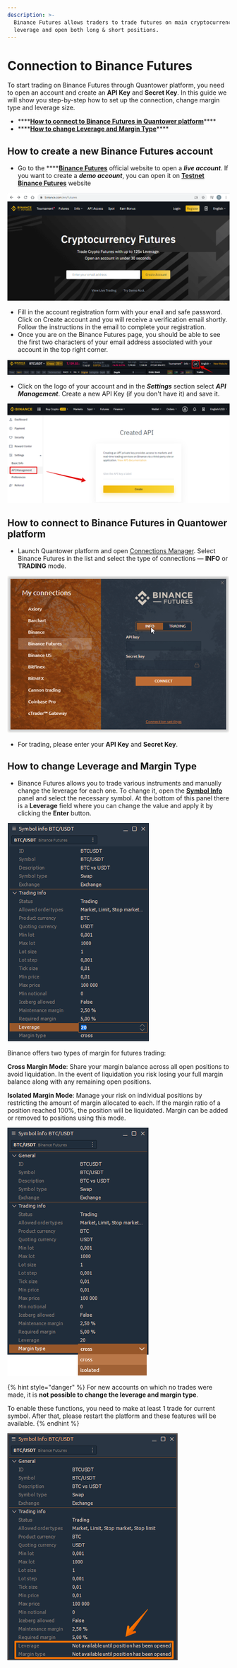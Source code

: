 ```yaml
---
description: >-
  Binance Futures allows traders to trade futures on main cryptocurrencies with
  leverage and open both long & short positions.
---
```


# Connection to Binance Futures

To start trading on Binance Futures through Quantower platform, you need to open an account and create an **API Key** and **Secret Key**. In this guide we will show you step-by-step how to set up the connection, change margin type and leverage size.

* \*\*\*\*[**How to connect to Binance Futures in Quantower platform**](connection-to-binance-futures.md#how-to-connect-to-binance-futures-in-quantower-platform)\*\*\*\*
* \*\*\*\*[**How to change Leverage and Margin Type**](connection-to-binance-futures.md#how-to-change-leverage-and-margin-type)\*\*\*\*

## How to create a new Binance Futures account

* Go to the ****[**Binance Futures**](https://www.binance.com/en/futures) official website to open a _**live account**_.  If you want to create a _**demo account**_, you can open it on [**Testnet Binance Futures**](https://testnet.binancefuture.com/en/futures) website

![](../.gitbook/assets/create-account-binance-futures.png)

* Fill in the account registration form with your enail and safe password. Click on Create account and you will receive a verification email shortly. Follow the instructions in the email to complete your registration.
* Once you are on the Binance Futures page, you should be able to see the first two characters of your email address associated with your account in the top right corner.

![](../.gitbook/assets/binance-futures-their-terminal.png)

* Click on the logo of your account and in the _**Settings**_ section select _**API Management**_. Create a new API Key \(if you don't have it\) and save it.

![](../.gitbook/assets/api-binance-futures.png)

## How to connect to Binance Futures in Quantower platform

* Launch Quantower platform and open [Connections Manager](connections-manager.md). Select Binance Futures in the list and select the type of connections — **INFO** or **TRADING** mode.

![](../.gitbook/assets/connection-binance-futures.gif)

* For trading, please enter your **API Key** and **Secret Key**.

## How to change Leverage and Margin Type

* Binance Futures allows you to trade various instruments and manually change the leverage for each one. To change it, open the [**Symbol Info**](../informational-panels/symbol-info.md) panel and select the necessary symbol. At the bottom of this panel there is a **Leverage** field where you can change the value and apply it by clicking the **Enter** button.

![](../.gitbook/assets/leverage-binance-futures.png)

Binance offers two types of margin for futures trading:

**Cross Margin Mode**: Share your margin balance across all open positions to avoid liquidation. In the event of liquidation you risk losing your full margin balance along with any remaining open positions. 

**Isolated Margin Mode**: Manage your risk on individual positions by restricting the amount of margin allocated to each. If the margin ratio of a position reached 100%, the position will be liquidated. Margin can be added or removed to positions using this mode.

![](../.gitbook/assets/margin-type-binance-futures.png)

{% hint style="danger" %}
For new accounts on which no trades were made, it is **not possible to change the leverage and margin type**. 

To enable these functions, you need to make at least 1 trade for current symbol. After that, please restart the platform and these features will be available.
{% endhint %}

![Make one trade to activate Leverage and Margin type for Binance Futures in Quantower](../.gitbook/assets/symbol-info-binance-futures.png)

